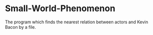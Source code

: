 # Small-World-Phenomenon
The program which finds the nearest relation between actors and Kevin Bacon by a file.
